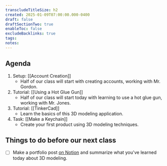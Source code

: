 ```yaml
---
transcludeTitleSize: h2
created: 2025-01-09T07:00:00.000-0400
draft: false
draftSectionTwo: true
enableToc: false
excludeBacklinks: true
tags: 
notes:
---
```

## Agenda
1. Setup: [[Account Creation]]
	- Half of our class will start with creating accounts, working with Mr. Gordon.
2. Tutorial: [[Using a Hot Glue Gun]]
	- Half of our class will start today with learning to use a hot glue gun, working with Mr. Jones.
3. Tutorial: [[TinkerCad]]
	- Learn the basics of this 3D modeling application.
4. Task: [[Make a Keychain]]
	- Create your first product using 3D modeling techniques.

## Things to do before our next class

- [ ] Make a portfolio post [on Notion](https://notion.so) and summarize what you've learned today about 3D modeling.